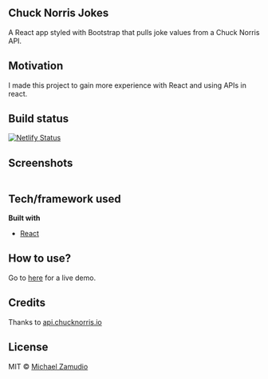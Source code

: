 ## Chuck Norris Jokes
A React app styled with Bootstrap that pulls joke values from a Chuck Norris API.


## Motivation
I made this project to gain more experience with React and using APIs in react.

## Build status
[![Netlify Status](https://api.netlify.com/api/v1/badges/c55c4e77-8409-42fa-8c32-9a9815770596/deploy-status)](https://app.netlify.com/sites/chuck-norris-jokes-react/deploys)
 
## Screenshots
![]()

## Tech/framework used

<b>Built with</b>
- [React](https://reactjs.org/)

## How to use?
Go to [here](https://chuck-norris-jokes-react.netlify.app) for a live demo.

## Credits
Thanks to [api.chucknorris.io](api.chucknorris.io)

## License
MIT © [Michael Zamudio](2020)
